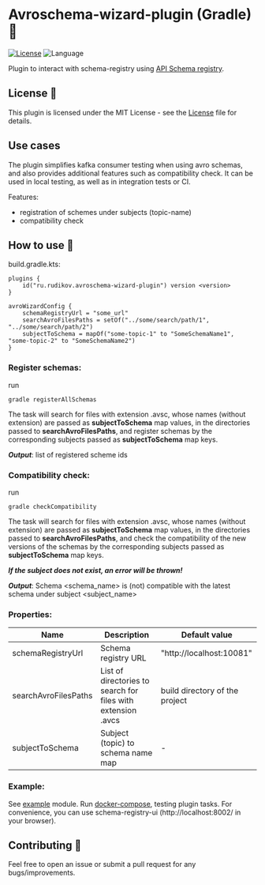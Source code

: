 # Avroschema-wizard-plugin (Gradle) 🐘

[![License](https://img.shields.io/github/license/cortinico/kotlin-android-template.svg)](LICENSE) ![Language](https://img.shields.io/github/languages/top/cortinico/kotlin-android-template?color=blue&logo=kotlin)

Plugin to interact with schema-registry using [API Schema registry](https://docs.confluent.io/platform/current/schema-registry/develop/api.html).

## License 📄

This plugin is licensed under the MIT License - see the [License](License) file for details.

## Use cases

The plugin simplifies kafka consumer testing when using avro schemas, and also provides additional features such as compatibility check.
It can be used in local testing, as well as in integration tests or CI.

Features:
- registration of schemes under subjects (topic-name)
- compatibility check

## How to use 👣

build.gradle.kts:
```
plugins {
    id("ru.rudikov.avroschema-wizard-plugin") version <version>
}

avroWizardConfig {
    schemaRegistryUrl = "some_url"
    searchAvroFilesPaths = setOf("../some/search/path/1", "../some/search/path/2")
    subjectToSchema = mapOf("some-topic-1" to "SomeSchemaName1", "some-topic-2" to "SomeSchemaName2")
}
```
### Register schemas:

run
```
gradle registerAllSchemas
```

The task will search for files with extension .avsc, whose names (without extension) are passed as __subjectToSchema__
map values, in the directories passed to __searchAvroFilesPaths__, and register schemas by the corresponding subjects
passed as __subjectToSchema__ map keys.

***Output***: list of registered scheme ids

### Compatibility check:

run
```
gradle checkCompatibility
```

The task will search for files with extension .avsc, whose names (without extension) are passed as __subjectToSchema__
map values, in the directories passed to __searchAvroFilesPaths__, and check the compatibility of the new versions of
the schemas by the corresponding subjects passed as __subjectToSchema__ map keys.

***If the subject does not exist, an error will be thrown!***

***Output***: Schema <schema_name> is (not) compatible with the latest schema under subject <subject_name>

### Properties:

| Name                 | Description                                                  | Default value                  |
|----------------------|--------------------------------------------------------------|--------------------------------|
| schemaRegistryUrl    | Schema registry URL                                          | "http://localhost:10081"       |
| searchAvroFilesPaths | List of directories to search for files with extension .avcs | build directory of the project |
| subjectToSchema      | Subject (topic) to schema name map                           | -                              |

### Example:

See [example](example/build.gradle.kts) module. Run [docker-compose](example/docker-compose.yaml), testing plugin tasks.
For convenience, you can use schema-registry-ui (http://localhost:8002/ in your browser).


## Contributing 🤝

Feel free to open an issue or submit a pull request for any bugs/improvements.
